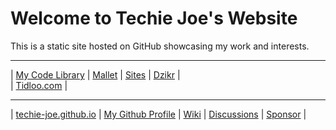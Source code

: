 <h1 id="_hero-title">Welcome to Techie Joe's Website</h1>

This is a static site hosted on GitHub showcasing my work and interests.

---

| [My Code Library][library] | [Mallet][mallet] | [Sites][sites] | [Dzikr][dzikr] |  
| [Tidloo.com][tidloo] |

---

| [techie-joe.github.io][website] | [My Github Profile][profile] | [Wiki][wiki] | [Discussions][discussions] | [Sponsor][sponsor] |

[website]: //techie-joe.github.io "Techie Joe's Website"
[profile]: //github.com/techie-joe "Techie Joe's GitHub Profile"
[wiki]:    //github.com/techie-joe/techie-joe/wiki "Techie Joe's Wiki"
[discussions]: //github.com/techie-joe/techie-joe/discussions "💬 Techie Joe's Discussions"
[gists]:   //gist.github.com/techie-joe "Techie Joe's Gists"
[sponsor]: //github.com/sponsors/techie-joe "☕️ Buy me a coffee .."

[library]: //techie-joe.github.io/library/ "Techie Joe's Library"
[mallet]:  //techie-joe.github.io/mallet/ "Techie Joe's Mallet"
[sites]:   //techie-joe.github.io/sites/ "Techie Joe's Sites"
[dzikr]:   //techie-joe.github.io/dzikr/ "Techie Joe's Dzikr Wordpress Plugin"

[tidloo]: //tidloo.com "Visit Tidloo.com"
